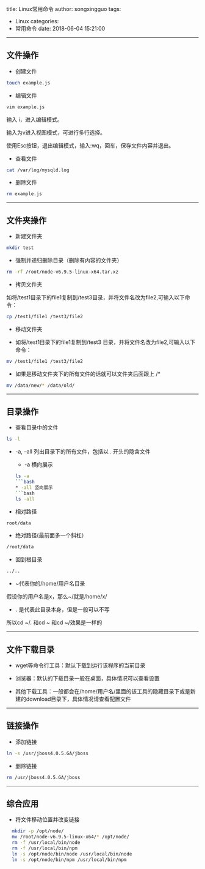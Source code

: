 title: Linux常用命令
author: songxingguo
tags:
  - Linux
categories:
  - 常用命令
date: 2018-06-04 15:21:00
---
文件操作
---

- 创建文件
```bash
touch example.js
```
- 编辑文件
```bash
vim example.js
```
 输入 i，进入编辑模式。
 
 输入为v进入视图模式，可进行多行选择。
 
 使用Esc按钮，退出编辑模式，输入:wq，回车，保存文件内容并退出。

- 查看文件
```bash
cat /var/log/mysqld.log
```
- 删除文件
```bash
rm example.js
```
<!-- more-->

---
文件夹操作
---
- 新建文件夹
```bash
mkdir test
```
- 强制并递归删除目录（删除有内容的文件夹）
```bash
rm -rf /root/node-v6.9.5-linux-x64.tar.xz
```
- 拷贝文件夹

 如将/test1目录下的file1复制到/test3目录，并将文件名改为file2,可输入以下命令：
```bash
cp /test1/file1 /test3/file2
```
- 移动文件夹

 * 如将/test1目录下的file1复制到/test3 目录，并将文件名改为file2,可输入以下命令：
```bash
mv /test1/file1 /test3/file2
```
 * 如果是移动文件夹下的所有文件的话就可以文件夹后面跟上 /* 
```bash
mv /data/new/* /data/old/
```
---
目录操作
---
- 查看目录中的文件
```bash
ls -l
```
- -a, –all 列出目录下的所有文件，包括以 . 开头的隐含文件

  *  -a 横向展示
  ```bash
  ls -a
  ```bash
  * -all 竖向展示
  ```bash
  ls -all
  ```
- 相对路径
```bash
root/data
```
- 绝对路径(最前面多一个斜杠）
```bash
/root/data
```
- 回到根目录
```bash
../..
```
- ~代表你的/home/用户名目录

 假设你的用户名是x，那么~/就是/home/x/
 
- **.** 是代表此目录本身，但是一般可以不写

 所以cd ~/. 和cd ~ 和cd ~/效果是一样的
 
---
文件下载目录
---
- wget等命令行工具：默认下载到运行该程序的当前目录

- 浏览器：默认的下载目录一般在桌面，具体情况可以查看设置

- 其他下载工具：一般都会在/home/用户名/里面的该工具的隐藏目录下或是新建的download目录下，具体情况请查看配置文件

---
链接操作
---
- 添加链接
```bash
ln -s /usr/jboss4.0.5.GA/jboss
```
- 删除链接
```bash
rm /usr/jboss4.0.5.GA/jboss
```
---
综合应用
---

- 将文件移动位置并改变链接
```bash
  mkdir -p /opt/node/
  mv /root/node-v6.9.5-linux-x64/* /opt/node/
  rm -f /usr/local/bin/node
  rm -f /usr/local/bin/npm
  ln -s /opt/node/bin/node /usr/local/bin/node
  ln -s /opt/node/bin/npm /usr/local/bin/npm
```
